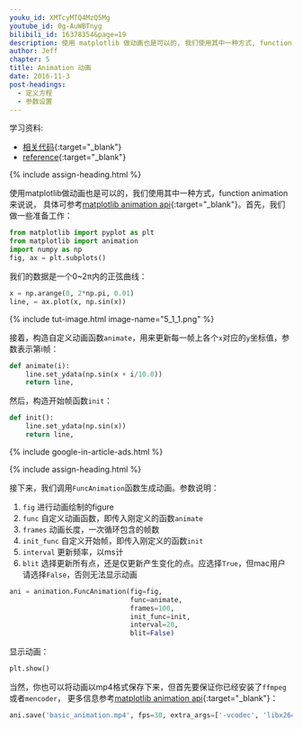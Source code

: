 ```yaml
---
youku_id: XMTcyMTQ4MzQ5Mg
youtube_id: 0g-AuWBTnyg
bilibili_id: 16378354&page=19
description: 使用 matplotlib 做动画也是可以的, 我们使用其中一种方式, function animation 来说说.
author: Jeff
chapter: 5
title: Animation 动画
date: 2016-11-3
post-headings:
  - 定义方程
  - 参数设置
---
```


学习资料:
  * [相关代码](https://github.com/MorvanZhou/tutorials/blob/master/matplotlibTUT/plt19_animation.py){:target="_blank"}
  * [reference](http://matplotlib.org/examples/animation/simple_anim.html){:target="_blank"}

{% include assign-heading.html %}

使用matplotlib做动画也是可以的，我们使用其中一种方式，function animation来说说，
具体可参考[matplotlib animation api](http://matplotlib.sourceforge.net/api/animation_api.html){:target="_blank"}。首先，我们做一些准备工作：

```python
from matplotlib import pyplot as plt
from matplotlib import animation
import numpy as np
fig, ax = plt.subplots()
```

我们的数据是一个0~2π内的正弦曲线：

```python
x = np.arange(0, 2*np.pi, 0.01)
line, = ax.plot(x, np.sin(x))
```

{% include tut-image.html image-name="5_1_1.png" %}

接着，构造自定义动画函数`animate`，用来更新每一帧上各个`x`对应的`y`坐标值，参数表示第i帧：

```python
def animate(i):
    line.set_ydata(np.sin(x + i/10.0))
    return line,
```

然后，构造开始帧函数`init`：

```python
def init():
    line.set_ydata(np.sin(x))
    return line,
```

{% include google-in-article-ads.html %}

{% include assign-heading.html %}


接下来，我们调用`FuncAnimation`函数生成动画。参数说明：
1. `fig` 进行动画绘制的figure
2. `func` 自定义动画函数，即传入刚定义的函数`animate`
3. `frames` 动画长度，一次循环包含的帧数
4. `init_func` 自定义开始帧，即传入刚定义的函数`init`
5. `interval` 更新频率，以ms计
6. `blit` 选择更新所有点，还是仅更新产生变化的点。应选择`True`，但mac用户请选择`False`，否则无法显示动画

```python
ani = animation.FuncAnimation(fig=fig,
                              func=animate,
                              frames=100,
                              init_func=init,
                              interval=20,
                              blit=False)
```

显示动画：

```python
plt.show()
```

当然，你也可以将动画以mp4格式保存下来，但首先要保证你已经安装了`ffmpeg` 或者`mencoder`，
更多信息参考[matplotlib animation api](http://matplotlib.sourceforge.net/api/animation_api.html){:target="_blank"}：

```python
ani.save('basic_animation.mp4', fps=30, extra_args=['-vcodec', 'libx264'])
```
  
  
